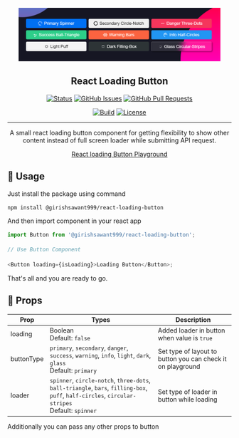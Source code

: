 <p align="center">
  <a href="https://girishsawant999.github.io/react-loading-button/" rel="noopener">
 <img height="120" src="./.github/readme/intro.png" alt="Project logo"></a>
</p>

<h2 align="center">React Loading Button</h2>

<div align="center">

[![Status](https://img.shields.io/badge/status-active-success.svg)](#)
[![GitHub Issues](https://img.shields.io/github/issues/girishsawant999/react-loading-button.svg)](https://github.com/girishsawant999/react-loading-button/issues)
[![GitHub Pull Requests](https://img.shields.io/github/issues-pr/girishsawant999/react-loading-button.svg)](https://github.com/girishsawant999/react-loading-button/pulls)

[![Build ](https://img.shields.io/github/workflow/status/girishsawant999/react-loading-button/CI/main)](https://github.com/girishsawant999/react-loading-button/actions)
[![License](https://img.shields.io/badge/license-MIT-blue.svg)](/LICENSE)

</div>

---

<p align="center">
A small react loading button component for getting flexibility to show other content instead of full screen loader while submitting API request.
</p>

<p align="center">
  <a href="https://girishsawant999.github.io/react-loading-button/" target="_blank">
    React loading Button Playground
  </a>
</p>

## 📝 Usage

Just install the package using command

```
npm install @girishsawant999/react-loading-button
```

And then import component in your react app

```javascript
import Button from '@girishsawant999/react-loading-button';

// Use Button Component

<Button loading={isLoading}>Loading Button</Button>;
```

That's all and you are ready to go.

## 📃 Props

| Prop       | Types                                                                                                                                              | Description                                                 |
| ---------- | -------------------------------------------------------------------------------------------------------------------------------------------------- | ----------------------------------------------------------- |
| loading    | Boolean<br>Default: `false`                                                                                                                        | Added loader in button when value is `true`                 |
| buttonType | `primary`, `secondary`, `danger`, `success`, `warning`, `info`, `light`, `dark`, `glass`<br/>Default: `primary`                                    | Set type of layout to button you can check it on playground |
| loader     | `spinner`, `circle-notch`, `three-dots`, `ball-triangle`, `bars`, `filling-box`, `puff`, `half-circles`, `circular-stripes`<br/>Default: `spinner` | Set type of loader in button while loading                  |

Additionally you can pass any other props to button
